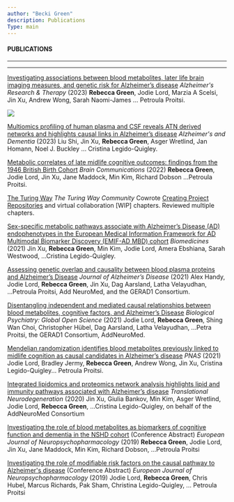 ```yaml
---
author: "Becki Green"
description: Publications
Type: main
---
```

#### PUBLICATIONS
*****************
*****************
[Investigating associations between blood metabolites, later life brain imaging measures, and genetic risk for Alzheimer’s disease](https://doi.org/10.1186/s13195-023-01184-y) _Alzheimer's Research & Therapy_ (2023)
**Rebecca Green**, Jodie Lord, Marzia A Scelsi, Jin Xu, Andrew Wong, Sarah Naomi-James ... Petroula Proitsi.

![](/work/workflow.jpg)

[Multiomics profiling of human plasma and CSF reveals ATN derived networks and highlights causal links in Alzheimer’s disease](https://doi.org/10.1002/alz.12961) _Alzheimer's and Dementia_ (2023)
Liu Shi, Jin Xu, **Rebecca Green**, Asger Wretlind, Jan Homann, Noel J. Buckley ... Cristina Legido-Quigley.

[Metabolic correlates of late midlife cognitive outcomes: findings from the 1946 British Birth Cohort](https://doi.org/10.1093/braincomms/fcab291) _Brain Communications_ (2022)
**Rebecca Green**, Jodie Lord, Jin Xu, Jane Maddock, Min Kim, Richard Dobson ...Petroula Proitsi.

[The Turing Way](https://doi.org/10.5281/zenodo.3233853) _The Turing Way Community_
Cowrote [Creating Project Repositories](https://the-turing-way.netlify.app/project-design/project-repo.html) and virtual collaboration [WIP] chapters. Reviewed multiple chapters.

[Sex-specific metabolic pathways associate with Alzheimer’s Disease (AD) endophenotypes in the European Medical Information Framework for AD Multimodal Biomarker Discovery (EMIF-AD MBD) cohort](https://doi.org/10.3390/biomedicines9111610) _Biomedicines_ (2021)
Jin Xu, **Rebecca Green**, Min Kim, Jodie Lord, Amera Ebshiana, Sarah Westwood, ...Cristina Legido-Quigley.

[Assessing genetic overlap and causality between blood plasma proteins and Alzheimer’s Disease](https://doi.org/10.3233/JAD-210462) _Journal of Alzheimer’s Disease_ (2021)
Alex Handy, Jodie Lord, **Rebecca Green**, Jin Xu, Dag Aarsland, Latha Velayudhan, ...Petroula Proitsi, Add NeuroMed, and the GERAD1 Consortium.

[Disentangling independent and mediated causal relationships between blood metabolites, cognitive factors, and Alzheimer’s Disease](https://doi.org/10.1016/j.bpsgos.2021.07.010) _Biological Psychiatry: Global Open Science_ (2021)
Jodie Lord, **Rebecca Green**, Shing Wan Choi, Christopher Hübel, Dag Aarsland, Latha Velayudhan, ...Petra Proitsi, the GERAD1 Consortium, AddNeuroMed.

[Mendelian randomization identifies blood metabolites previously linked to midlife cognition as causal candidates in Alzheimer’s disease](https://www.pnas.org/content/118/16/e2009808118.short) _PNAS_ (2021)
Jodie Lord, Bradley Jermy, **Rebecca Green**, Andrew Wong, Jin Xu, Cristina Legido-Quigley... Petroula Proitsi.

[Integrated lipidomics and proteomics network analysis highlights lipid and immunity pathways associated with Alzheimer’s disease](https://link.springer.com/epdf/10.1186/s40035-020-00215-0?sharing_token=rDhcqrDwxHpPr9KVQnNAQm_BpE1tBhCbnbw3BuzI2RMack7kbujqP_X-ofWsx-46ldfN8uNgddF6WQJfINxSB6Wsva1Vqwae_tqTdQl2TrKHAl08e7-qKVWzx4Ae986dEAZF2P308PiyisWZpKP16t2NcjKBdygtKOfwRVD1Nno%3D) _Translational Neurodegeneration_ (2020)
Jin Xu, Giulia Bankov, Min Kim, Asger Wretlind, Jodie Lord, **Rebecca Green**, ...Cristina Legido-Quigley, on behalf of the AddNeuroMed Consortium 

[Investigating the role of blood metabolites as biomarkers of cognitive function and dementia in the NSHD cohort](https://doi.org/10.1016/j.euroneuro.2019.08.035) (Conference Abstract) _European Journal of Neuropsychopharmacology_ (2019)
**Rebecca Green**, Jodie Lord, Jin Xu, Jane Maddock, Min Kim, Richard Dobson, ...Petroula Proitsi

[Investigating the role of modifiable risk factors on the causal pathway to Alzheimer's disease](https://doi.org/10.1016/j.euroneuro.2019.08.036) (Conference Abstract) _European Journal of Neuropsychopharmacology_ (2019)
Jodie Lord, **Rebecca Green**, Chris Hubel, Marcus Richards, Pak Sham, Christina Legido-Quigley, ... Petroula Proitsi
